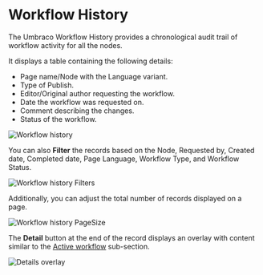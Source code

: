 # Workflow History

The Umbraco Workflow History provides a chronological audit trail of workflow activity for all the nodes.

It displays a table containing the following details:

* Page name/Node with the Language variant.
* Type of Publish.
* Editor/Original author requesting the workflow.
* Date the workflow was requested on.
* Comment describing the changes.
* Status of the workflow.

![Workflow history](../images/workflow-history.png)

You can also **Filter** the records based on the Node, Requested by, Created date, Completed date, Page Language, Workflow Type, and Workflow Status.

![Workflow history Filters](../images/history-filter.png)

Additionally, you can adjust the total number of records displayed on a page.

![Workflow history PageSize](../images/history-pagesize.png)

The **Detail** button at the end of the record displays an overlay with content similar to the [Active workflow](active-workflows.md) sub-section.

![Details overlay](../images/history-detail-button.png)
